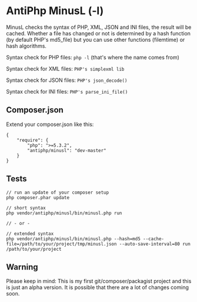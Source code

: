 AntiPhp MinusL (-l)
===================

MinusL checks the syntax of PHP, XML, JSON and INI files, the result will be cached. Whether a file has changed or not is determined by a hash function (by default PHP's md5_file) but you can use other functions (filemtime) or hash algorithms.

Syntax check for PHP files:
	``php -l``
	(that's where the name comes from)
	
Syntax check for XML files:
	``PHP's simplexml lib``
	
Syntax check for JSON files:
	``PHP's json_decode()``
	
Syntax check for INI files:
	``PHP's parse_ini_file()``
	

Composer.json
-------------

Extend your composer.json like this:

	{
		"require": {
			"php": ">=5.3.2",
			"antiphp/minusl": "dev-master"
		}
	}

	
Tests
-----

	// run an update of your composer setup
	php composer.phar update
	
	// short syntax
	php vendor/antiphp/minusl/bin/minusl.php run
	
	// - or -
	
	// extended syntax
	php vendor/antiphp/minusl/bin/minusl.php --hash=md5 --cache-file=/path/to/your/project/tmp/minusl.json --auto-save-interval=80 run /path/to/your/project
	
	


	
Warning
-------

Please keep in mind: This is my first git/composer/packagist project and this
is just an alpha version. It is possible that there are a lot of changes coming soon.